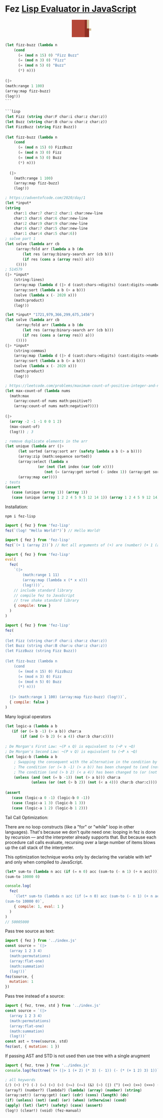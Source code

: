 # Fez [Lisp Evaluator in JavaScript](https://medium.com/@antony.k.tonev/lisp-evaluator-in-javascript-b7ee0d817a58)

<p align="center">
<img width="64" src="./logo.svg"/>
</p>

````lisp
(let fizz-buzz (lambda n
    (cond
      (= (mod n 15) 0) "Fizz Buzz"
      (= (mod n 3) 0) "Fizz"
      (= (mod n 5) 0) "Buzz"
      (*) n)))

(|>
(math:range 1 100)
(array:map fizz-buzz)
(log!))
```

```lisp
(let Fizz (string char:F char:i char:z char:z))
(let Buzz (string char:B char:u char:z char:z))
(let FizzBuzz (string Fizz Buzz))

(let fizz-buzz (lambda n
    (cond
      (= (mod n 15) 0) FizzBuzz
      (= (mod n 3) 0) Fizz
      (= (mod n 5) 0) Buzz
      (*) n)))

  (|>
    (math:range 1 100)
    (array:map fizz-buzz)
    (log!))
````

```lisp
; https://adventofcode.com/2020/day/1
(let *input*
(string
    char:1 char:7 char:2 char:1 char:new-line
    char:3 char:6 char:6 char:new-line
    char:2 char:9 char:9 char:new-line
    char:6 char:7 char:5 char:new-line
    char:1 char:4 char:5 char:6))
; solve part 1
(let solve (lambda arr cb
     (array:fold arr (lambda a b (do
        (let res (array:binary-search arr (cb b)))
        (if res (cons a (array res)) a)))
     ())))
; 514579
(|> *input*
    (string:lines)
    (array:map (lambda d (|> d (cast:chars->digits) (cast:digits->number))))
    (array:sort (lambda a b (> a b)))
    (solve (lambda x (- 2020 x)))
    (math:product)
    (log!))
```

```lisp
(let *input* "1721,979,366,299,675,1456")
(let solve (lambda arr cb
     (array:fold arr (lambda a b (do
        (let res (array:binary-search arr (cb b)))
        (if res (cons a (array res)) a)))
     ())))
(|> *input*
    (string:commas)
    (array:map (lambda d (|> d (cast:chars->digits) (cast:digits->number))))
    (array:sort (lambda a b (> a b)))
    (solve (lambda x (- 2020 x)))
    (math:product)
    (log!))
```

```lisp
; https://leetcode.com/problems/maximum-count-of-positive-integer-and-negative-integer/description/
(let max-count-of (lambda nums
  (math:max
    (array:count-of nums math:positive?)
    (array:count-of nums math:negative?))))

(|>
  (array -2 -1 -1 0 0 1 2)
  (max-count-of)
  (log!)) ; 3
```

```lisp
; remove duplicate elements in the arr
(let unique (lambda arr (|>
      (let sorted (array:sort arr (safety lambda a b (> a b))))
      (array:zip (math:sequence sorted))
      (array:select (lambda x
               (or (not (let index (car (cdr x))))
                  (not (= (array:get sorted (- index 1)) (array:get sorted index))))))
      (array:map car))))
; tests
(assert
   (case (unique (array 1)) (array 1))
   (case (unique (array 1 2 2 4 5 9 5 12 14 1)) (array 1 2 4 5 9 12 14)))
```

Installation:

```
npm i fez-lisp
```

```js
import { fez } from 'fez-lisp'
fez(`(log! "Hello World!")`) // Hello World!
```

```js
import { fez } from 'fez-lisp'
fez(`(+ 1 (array 2))`) // Not all arguments of (+) are (number) (+ 1 (array 2))
```

```js
import { fez } from 'fez-lisp'
eval(
  fez(
    `(|> 
        (math:range 1 11) 
        (array:map (lambda x (* x x))) 
        (log!)))`,
    // include standard library
    // compile fez to JavaScript
    // tree shake standard library
    { compile: true }
  )
)
```

```js
import { fez } from 'fez-lisp'
fez(
  `
(let Fizz (string char:F char:i char:z char:z))
(let Buzz (string char:B char:u char:z char:z))
(let FizzBuzz (string Fizz Buzz))

(let fizz-buzz (lambda n
    (cond
      (= (mod n 15) 0) FizzBuzz
      (= (mod n 3) 0) Fizz
      (= (mod n 5) 0) Buzz
      (*) n)))

  (|> (math:range 1 100) (array:map fizz-buzz) (log!))`,
  { compile: false }
)
```

Many logical operators

```lisp
(let logic-a (lambda a b
   (if (or (= b -1) (> a b)) char:a
       (if (and (> b 2) (< a 4)) char:b char:c))))

; De Morgan's First Law: ¬(P ∧ Q) is equivalent to (¬P ∨ ¬Q)
; De Morgan's Second Law: ¬(P ∨ Q) is equivalent to (¬P ∧ ¬Q)
(let logic-b (lambda a b
    ; Swapping the consequent with the alternative in the condition by using (unless) instead of (if)
    ; The condition (or (= b -1) (> a b)) has been changed to (and (not (= b -1)) (not (> a b))), applying De Morgan's First Law.
    ; The condition (and (> b 2) (< a 4)) has been changed to (or (not (> b 2)) (not (< a 4))), applying De Morgan's Second Law.
    (unless (and (not (= b -1)) (not (> a b))) char:a
            (unless (or (not (> b 2)) (not (< a 4))) char:b char:c))))

(assert
   (case (logic-a 0 -1) (logic-b 0 -1))
   (case (logic-a 1 3) (logic-b 1 3))
   (case (logic-a 1 2) (logic-b 1 2)))
```

Tail Call Optimization:

There are no loop constructs (like a "for" or "while" loop in other languages).
That's because we don't quite need one: looping in fez is done by recursion — and the interpreter already supports that.
But because each procedure call calls evaluate, recursing over a large number of items blows up the call stack of the interpreter.

This optimization technique works only by declaring the variable with let\*
and only when compiled to JavaScript.

```lisp
(let* sum-to (lambda n acc (if (= n 0) acc (sum-to (- n 1) (+ n acc)))))
(sum-to 10000 0)
```

```js
console.log(
  fez(
    `(let* sum-to (lambda n acc (if (= n 0) acc (sum-to (- n 1) (+ n acc)))))
(sum-to 10000 0)`,
    { compile: 1, eval: 1 }
  )
)
// 50005000
```

Pass tree source as text:

```js
import { fez } from '../index.js'
const source = `(|> 
  (array 1 2 3 4)
  (math:permutations)
  (array:flat-one)
  (math:summation)
  (log!))`
fez(source, {
  mutation: 1
})
```

Pass tree instead of a source:

```js
import { fez, tree, std } from '../index.js'
const source = `(|> 
  (array 1 2 3 4)
  (math:permutations)
  (array:flat-one)
  (math:summation)
  (log!))`
const ast = tree(source, std)
fez(ast, { mutation: 1 })
```

If passing AST and STD is not used then use tree with a single arugment

```js
import { fez, tree } from '../index.js'
console.log(fez(tree(`(+ (|> 1 (+ 2) (* 3) (- 1)) (- (* (+ 1 2) 3) 1))`)))
```

```lisp
; all keywords
(/) (+) (*) (-) (=) (<) (>) (>=) (<=) (&) (~) (|) (^) (<<) (>>) (>>>) (|>) (mod)
(array?) (number?) (lambda?) (lambda) (array) (number) (string)
(array:set!) (array:get) (car) (cdr) (cons) (length) (do)
(if) (unless) (not) (and) (or) (when) (otherwise) (cond)
(apply) (let) (let*) (safety) (case) (assert)
(log!) (clear!) (void) (fez-manual)
```
